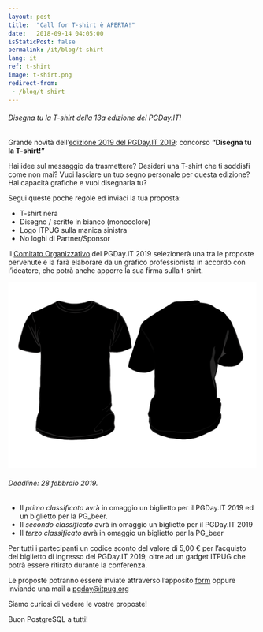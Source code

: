 ```yaml
---
layout: post
title:  "Call for T-shirt è APERTA!"
date:   2018-09-14 04:05:00
isStaticPost: false
permalink: /it/blog/t-shirt
lang: it
ref: t-shirt
image: t-shirt.png
redirect-from:
 - /blog/t-shirt
---
```


###### Disegna tu la T-shirt della 13a edizione del PGDay.IT!

Grande novità dell’[edizione 2019 del PGDay.IT 2019](https://2019.pgday.it/it/): concorso **“Disegna tu la T-shirt!”**

Hai idee sul messaggio da trasmettere? Desideri una T-shirt che ti soddisfi come non mai? Vuoi lasciare un tuo segno personale per questa edizione? Hai capacità grafiche e vuoi disegnarla tu?

Segui queste poche regole ed inviaci la tua proposta:

* T-shirt nera
* Disegno / scritte in bianco (monocolore)
* Logo ITPUG sulla manica sinistra
* No loghi di Partner/Sponsor

Il [Comitato Organizzativo](https://2019.pgday.it/it/team/) del PGDay.IT 2019 selezionerà una tra le proposte pervenute e la farà elaborare da un grafico professionista in accordo con l’ideatore, che potrà anche apporre la sua firma sulla t-shirt.

![testo alt](img/posts/t-shirt-base.png "Base T-shirt")

###### Deadline: 28 febbraio 2019.

* Il _primo classificato_ avrà in omaggio un biglietto per il PGDay.IT 2019 ed un biglietto per la PG_beer.
* Il _secondo classificato_ avrà in omaggio un biglietto per il PGDay.IT 2019
* Il _terzo classificato_ avrà in omaggio un biglietto per la PG_beer

Per tutti i partecipanti un codice sconto del valore di 5,00 € per l’acquisto del biglietto di ingresso del PGDay.IT 2019, oltre ad un gadget ITPUG che potrà essere ritirato durante la conferenza.

Le proposte potranno essere inviate attraverso l’apposito [form](https://docs.google.com/forms/d/e/1FAIpQLSfuhZTqZi_AMT8azR3DXu4nVtTaPt6pjlhRxMgHb76ZT_YW3A/viewform) oppure inviando una mail a [pgday@itpug.org](mailto:pgday@itpug.org)

Siamo curiosi di vedere le vostre proposte!

Buon PostgreSQL a tutti!
